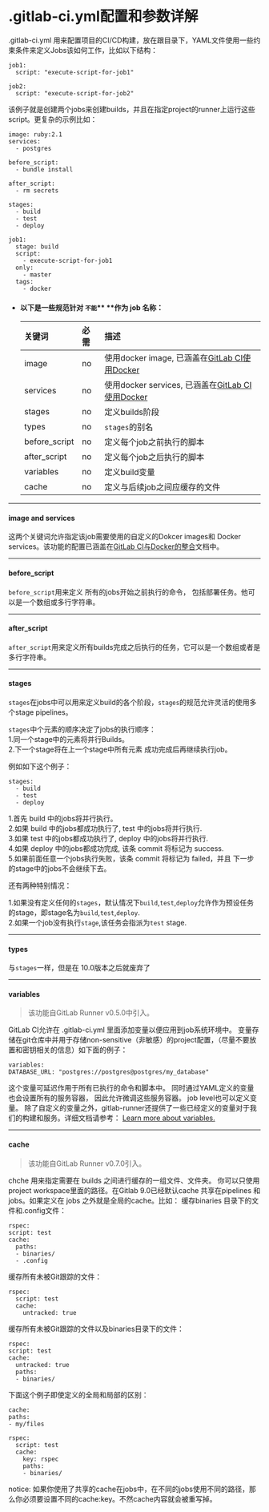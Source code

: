 # .gitlab-ci.yml配置和参数详解

.gitlab-ci.yml 用来配置项目的CI/CD构建，放在跟目录下，YAML文件使用一些约束条件来定义Jobs该如何工作，比如以下结构：

```
job1:
  script: "execute-script-for-job1"

job2:
  script: "execute-script-for-job2"
```

该例子就是创建两个jobs来创建builds，并且在指定project的runner上运行这些script。更复杂的示例比如：

```
image: ruby:2.1
services:
  - postgres

before_script:
  - bundle install

after_script:
  - rm secrets

stages:
  - build
  - test
  - deploy

job1:
  stage: build
  script:
    - execute-script-for-job1
  only:
    - master
  tags:
    - docker
```

* #### 以下是一些规范针对 `不能`** **作为  job 名称：

  | 关键词 | 必需 | 描述 |
  | :--- | :--- | :--- |
  | image | no | 使用docker image, 已涵盖在[GitLab CI使用Docker](https://docs.gitlab.com.cn/ce/ci/docker/README.html) |
  | services | no | 使用docker services, 已涵盖在[GitLab CI使用Docker](https://docs.gitlab.com.cn/ce/ci/docker/README.html) |
  | stages | no | 定义builds阶段 |
  | types | no | `stages`的别名 |
  | before\_script | no | 定义每个job之前执行的脚本 |
  | after\_script | no | 定义每个job之后执行的脚本 |
  | variables | no | 定义build变量 |
  | cache | no | 定义与后续job之间应缓存的文件 |

 ---

  #### image and services

  这两个关键词允许指定该job需要使用的自定义的Dokcer images和 Docker services。该功能的配置已涵盖在[GitLab CI与Docker的整合](https://docs.gitlab.com.cn/ce/ci/docker/README.html)文档中。

 ---

  #### before\_script

  `before_script`用来定义 所有的jobs开始之前执行的命令， 包括部署任务。他可以是一个数组或多行字符串。

 ---

  #### after\_script

  `after_script`用来定义所有builds完成之后执行的任务，它可以是一个数组或者是多行字符串。

 ---

  #### stages

  `stages`在jobs中可以用来定义build的各个阶段，`stages`的规范允许灵活的使用多个stage pipelines。

  `stages`中个元素的顺序决定了jobs的执行顺序：  
      1.同一个stage中的元素将并行Builds。  
      2.下一个stage将在上一个stage中所有元素 成功完成后再继续执行job。

  例如如下这个例子：

  ```
  stages:
    - build
    - test
    - deploy
  ```

  1.首先 build 中的jobs将并行执行。  
  2.如果 build 中的jobs都成功执行了, test 中的jobs将并行执行.  
  3.如果 test 中的jobs都成功执行了, deploy 中的jobs将并行执行.  
  4.如果 deploy 中的jobs都成功完成, 该条 commit 将标记为 success.  
  5.如果前面任意一个jobs执行失败，该条 commit 将标记为 failed，并且 下一步的stage中的jobs不会继续下去。

  还有两种特别情况：

  1.如果没有定义任何的`stages`，默认情况下`build`,`test`,`deploy`允许作为预设任务的stage，即stage名为`build`,`test`,`deploy`.  
  2.如果一个job没有执行`stage`,该任务会指派为`test` stage.

 ---

  #### types

  与`stages`一样，但是在 10.0版本之后就废弃了
  
 ---
  #### variables
  > 该功能自GitLab Runner v0.5.0中引入。
  
  GitLab CI允许在 .gitlab-ci.yml 里面添加变量以便应用到job系统环境中。 变量存储在git仓库中并用于存储non-sensitive（非敏感）的project配置，（尽量不要放置和密钥相关的信息）如下面的例子：
  ```
  variables:
  DATABASE_URL: "postgres://postgres@postgres/my_database"
  ```
这个变量可延迟作用于所有已执行的命令和脚本中。 同时通过YAML定义的变量也会设置所有的服务容器， 因此允许微调这些服务容器。 job level也可以定义变量。
除了自定义的变量之外，gitlab-runner还提供了一些已经定义的变量对于我们的构建和服务。详细文档请参考：
[Learn more about variables.](https://docs.gitlab.com.cn/ce/ci/variables/README.html)

  ---
  #### cache 
  > 该功能自GitLab Runner v0.7.0引入。
  
  chche 用来指定需要在 builds 之间进行缓存的一组文件、文件夹。 你可以只使用project workspace里面的路径。在Gitlab 9.0已经默认cache 共享在pipelines 和 jobs。如果定义在 jobs 之外就是全局的cache。比如：
  缓存binaries 目录下的文件和.config文件：
  ```
  rspec:
  script: test
  cache:
    paths:
    - binaries/
    - .config

  ```
  缓存所有未被Git跟踪的文件：
  ```
  rspec:
    script: test
    cache:
      untracked: true
  ```
  缓存所有未被Git跟踪的文件以及binaries目录下的文件：
  ```
  rspec:
  script: test
  cache:
    untracked: true
    paths:
    - binaries/
  ```
  下面这个例子即使定义的全局和局部的区别：
  ```
  cache:
  paths:
  - my/files

  rspec:
    script: test
    cache:
      key: rspec
      paths:
      - binaries/
  ```
  notice: 如果你使用了共享的cache在jobs中，在不同的jobs使用不同的路径，那么你必须要设置不同的cache:key。不然cache内容就会被重写掉。
  